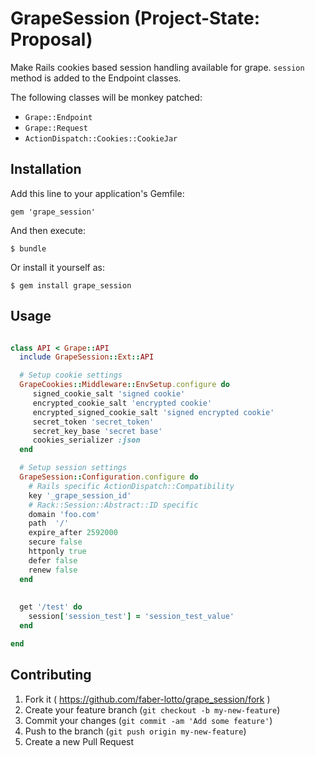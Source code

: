# GrapeSession (Project-State: Proposal)

Make Rails cookies based session handling available for grape. `session` method 
is added to the Endpoint classes.

The following classes will be monkey patched:

* `Grape::Endpoint`
* `Grape::Request`
* `ActionDispatch::Cookies::CookieJar`


## Installation

Add this line to your application's Gemfile:

    gem 'grape_session'

And then execute:

    $ bundle

Or install it yourself as:

    $ gem install grape_session

## Usage

```ruby

class API < Grape::API
  include GrapeSession::Ext::API

  # Setup cookie settings
  GrapeCookies::Middleware::EnvSetup.configure do
     signed_cookie_salt 'signed cookie'
     encrypted_cookie_salt 'encrypted cookie'
     encrypted_signed_cookie_salt 'signed encrypted cookie'
     secret_token 'secret_token'
     secret_key_base 'secret base'
     cookies_serializer :json
  end

  # Setup session settings
  GrapeSession::Configuration.configure do
    # Rails specific ActionDispatch::Compatibility
    key '_grape_session_id' 
    # Rack::Session::Abstract::ID specific
    domain 'foo.com'
    path  '/'
    expire_after 2592000
    secure false
    httponly true
    defer false
    renew false
  end
  
  
  get '/test' do
    session['session_test'] = 'session_test_value'
  end

end


```

## Contributing

1. Fork it ( https://github.com/faber-lotto/grape_session/fork )
2. Create your feature branch (`git checkout -b my-new-feature`)
3. Commit your changes (`git commit -am 'Add some feature'`)
4. Push to the branch (`git push origin my-new-feature`)
5. Create a new Pull Request
